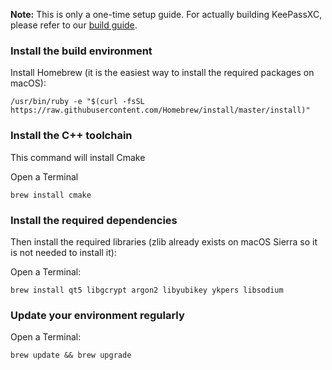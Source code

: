 **Note:** This is only a one-time setup guide. For actually building KeePassXC, please refer to our [build guide](Building-KeePassXC).

### Install the build environment

Install Homebrew (it is the easiest way to install the required packages on macOS):
```
/usr/bin/ruby -e "$(curl -fsSL https://raw.githubusercontent.com/Homebrew/install/master/install)"
```

### Install the C++ toolchain

This command will install Cmake

Open a Terminal

```
brew install cmake
```

### Install the required dependencies

Then install the required libraries (zlib already exists on macOS Sierra so it is not needed to install it):

Open a Terminal:

```
brew install qt5 libgcrypt argon2 libyubikey ykpers libsodium
```

### Update your environment regularly

Open a Terminal:

```
brew update && brew upgrade
```
